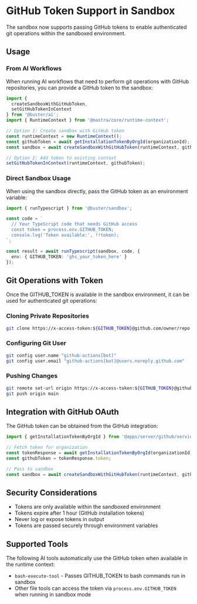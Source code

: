 # GitHub Token Support in Sandbox

The sandbox now supports passing GitHub tokens to enable authenticated git operations within the sandboxed environment.

## Usage

### From AI Workflows

When running AI workflows that need to perform git operations with GitHub repositories, you can provide a GitHub token to the sandbox:

```typescript
import { 
  createSandboxWithGitHubToken, 
  setGitHubTokenInContext 
} from '@buster/ai';
import { RuntimeContext } from '@mastra/core/runtime-context';

// Option 1: Create sandbox with GitHub token
const runtimeContext = new RuntimeContext();
const githubToken = await getInstallationTokenByOrgId(organizationId);
const sandbox = await createSandboxWithGitHubToken(runtimeContext, githubToken);

// Option 2: Add token to existing context
setGitHubTokenInContext(runtimeContext, githubToken);
```

### Direct Sandbox Usage

When using the sandbox directly, pass the GitHub token as an environment variable:

```typescript
import { runTypescript } from '@buster/sandbox';

const code = `
  // Your TypeScript code that needs GitHub access
  const token = process.env.GITHUB_TOKEN;
  console.log('Token available:', !!token);
`;

const result = await runTypescript(sandbox, code, {
  env: { GITHUB_TOKEN: 'ghs_your_token_here' }
});
```

## Git Operations with Token

Once the GITHUB_TOKEN is available in the sandbox environment, it can be used for authenticated git operations:

### Cloning Private Repositories
```bash
git clone https://x-access-token:${GITHUB_TOKEN}@github.com/owner/repo.git
```

### Configuring Git User
```bash
git config user.name "github-actions[bot]"
git config user.email "github-actions[bot]@users.noreply.github.com"
```

### Pushing Changes
```bash
git remote set-url origin https://x-access-token:${GITHUB_TOKEN}@github.com/owner/repo.git
git push origin main
```

## Integration with GitHub OAuth

The GitHub token can be obtained from the GitHub integration:

```typescript
import { getInstallationTokenByOrgId } from '@apps/server/github/services';

// Fetch token for organization
const tokenResponse = await getInstallationTokenByOrgId(organizationId);
const githubToken = tokenResponse.token;

// Pass to sandbox
const sandbox = await createSandboxWithGitHubToken(runtimeContext, githubToken);
```

## Security Considerations

- Tokens are only available within the sandboxed environment
- Tokens expire after 1 hour (GitHub installation tokens)
- Never log or expose tokens in output
- Tokens are passed securely through environment variables

## Supported Tools

The following AI tools automatically use the GitHub token when available in the runtime context:

- `bash-execute-tool` - Passes GITHUB_TOKEN to bash commands run in sandbox
- Other file tools can access the token via `process.env.GITHUB_TOKEN` when running in sandbox mode